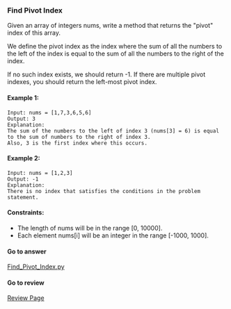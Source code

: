 ### Find Pivot Index

Given an array of integers nums, write a method that returns the "pivot" index of this array.

We define the pivot index as the index where the sum of all the numbers to the left of the index is equal to the sum of all the numbers to the right of the index.

If no such index exists, we should return -1. If there are multiple pivot indexes, you should return the left-most pivot index.

#### Example 1:

```
Input: nums = [1,7,3,6,5,6]
Output: 3
Explanation:
The sum of the numbers to the left of index 3 (nums[3] = 6) is equal to the sum of numbers to the right of index 3.
Also, 3 is the first index where this occurs.
```

#### Example 2:

```
Input: nums = [1,2,3]
Output: -1
Explanation:
There is no index that satisfies the conditions in the problem statement.
``` 

#### Constraints:

* The length of nums will be in the range [0, 10000].
* Each element nums[i] will be an integer in the range [-1000, 1000].

####  Go to answer

[Find_Pivot_Index.py](https://github.com/Kelv1nYu/LeetCode_Practices/blob/master/Code/Find_Pivot_Index.py)

#### Go to review

[Review Page](https://github.com/Kelv1nYu/LeetCode_Practices/blob/master/Review/Find_Pivot_Index.md)